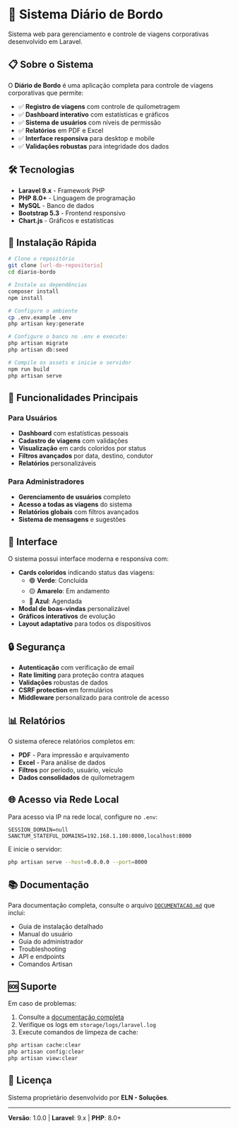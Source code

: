 # 🚗 Sistema Diário de Bordo

Sistema web para gerenciamento e controle de viagens corporativas desenvolvido em Laravel.

## 📋 Sobre o Sistema

O **Diário de Bordo** é uma aplicação completa para controle de viagens corporativas que permite:

- ✅ **Registro de viagens** com controle de quilometragem
- ✅ **Dashboard interativo** com estatísticas e gráficos
- ✅ **Sistema de usuários** com níveis de permissão
- ✅ **Relatórios** em PDF e Excel
- ✅ **Interface responsiva** para desktop e mobile
- ✅ **Validações robustas** para integridade dos dados

## 🛠️ Tecnologias

- **Laravel 9.x** - Framework PHP
- **PHP 8.0+** - Linguagem de programação
- **MySQL** - Banco de dados
- **Bootstrap 5.3** - Frontend responsivo
- **Chart.js** - Gráficos e estatísticas

## 🚀 Instalação Rápida

```bash
# Clone o repositório
git clone [url-do-repositorio]
cd diario-bordo

# Instale as dependências
composer install
npm install

# Configure o ambiente
cp .env.example .env
php artisan key:generate

# Configure o banco no .env e execute:
php artisan migrate
php artisan db:seed

# Compile os assets e inicie o servidor
npm run build
php artisan serve
```

## 📖 Funcionalidades Principais

### Para Usuários
- **Dashboard** com estatísticas pessoais
- **Cadastro de viagens** com validações
- **Visualização** em cards coloridos por status
- **Filtros avançados** por data, destino, condutor
- **Relatórios** personalizáveis

### Para Administradores
- **Gerenciamento de usuários** completo
- **Acesso a todas as viagens** do sistema
- **Relatórios globais** com filtros avançados
- **Sistema de mensagens** e sugestões

## 🎨 Interface

O sistema possui interface moderna e responsiva com:

- **Cards coloridos** indicando status das viagens:
  - 🟢 **Verde**: Concluída
  - 🟡 **Amarelo**: Em andamento  
  - 🔵 **Azul**: Agendada
- **Modal de boas-vindas** personalizável
- **Gráficos interativos** de evolução
- **Layout adaptativo** para todos os dispositivos

## 🔒 Segurança

- **Autenticação** com verificação de email
- **Rate limiting** para proteção contra ataques
- **Validações** robustas de dados
- **CSRF protection** em formulários
- **Middleware** personalizado para controle de acesso

## 📊 Relatórios

O sistema oferece relatórios completos em:

- **PDF** - Para impressão e arquivamento
- **Excel** - Para análise de dados
- **Filtros** por período, usuário, veículo
- **Dados consolidados** de quilometragem

## 🌐 Acesso via Rede Local

Para acesso via IP na rede local, configure no `.env`:

```env
SESSION_DOMAIN=null
SANCTUM_STATEFUL_DOMAINS=192.168.1.100:8000,localhost:8000
```

E inicie o servidor:

```bash
php artisan serve --host=0.0.0.0 --port=8000
```

## 📚 Documentação

Para documentação completa, consulte o arquivo [`DOCUMENTACAO.md`](DOCUMENTACAO.md) que inclui:

- Guia de instalação detalhado
- Manual do usuário
- Guia do administrador
- Troubleshooting
- API e endpoints
- Comandos Artisan

## 🆘 Suporte

Em caso de problemas:

1. Consulte a [documentação completa](DOCUMENTACAO.md)
2. Verifique os logs em `storage/logs/laravel.log`
3. Execute comandos de limpeza de cache:

```bash
php artisan cache:clear
php artisan config:clear
php artisan view:clear
```

## 📝 Licença

Sistema proprietário desenvolvido por **ELN - Soluções**.

---

**Versão**: 1.0.0 | **Laravel**: 9.x | **PHP**: 8.0+
